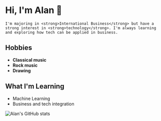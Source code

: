 # Hi, I'm Alan 👋

    I'm majoring in <strong>International Business</strong> but have a strong interest in <strong>technology</strong>. I'm always learning and exploring how tech can be applied in business.


## Hobbies
- **Classical music**
- **Rock music**
- **Drawing**

## What I'm Learning
- Machine Learning
- Business and tech integration

  
![Alan's GitHub stats](https://github-readme-stats.vercel.app/api?username=noobyalan&show_icons=true&hide_title=true&hide_border=true&theme=graywhite)
